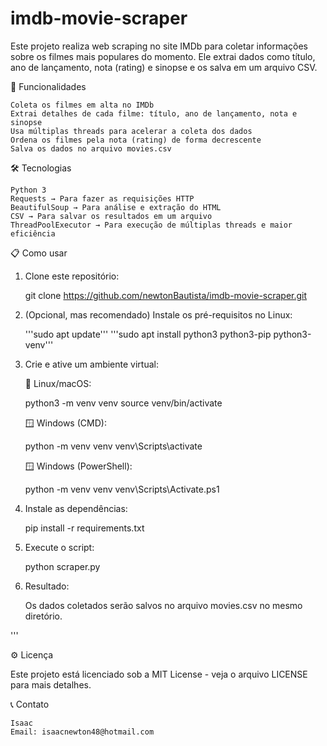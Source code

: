 # imdb-movie-scraper

Este projeto realiza web scraping no site IMDb para coletar informações sobre os filmes mais populares do momento. Ele extrai dados como título, ano de lançamento, nota (rating) e sinopse e os salva em um arquivo CSV.


🚀 Funcionalidades

    Coleta os filmes em alta no IMDb
    Extrai detalhes de cada filme: título, ano de lançamento, nota e sinopse
    Usa múltiplas threads para acelerar a coleta dos dados
    Ordena os filmes pela nota (rating) de forma decrescente
    Salva os dados no arquivo movies.csv


🛠️ Tecnologias

    Python 3
    Requests → Para fazer as requisições HTTP
    BeautifulSoup → Para análise e extração do HTML
    CSV → Para salvar os resultados em um arquivo
    ThreadPoolExecutor → Para execução de múltiplas threads e maior eficiência


📋 Como usar

1. Clone este repositório:

    git clone https://github.com/newtonBautista/imdb-movie-scraper.git

2. (Opcional, mas recomendado) Instale os pré-requisitos no Linux:

    '''sudo apt update'''
    '''sudo apt install python3 python3-pip python3-venv'''

3. Crie e ative um ambiente virtual:

    🐧 Linux/macOS:
    
    python3 -m venv venv
    source venv/bin/activate
    
    🪟 Windows (CMD):
    
    python -m venv venv
    venv\Scripts\activate
    
    🪟 Windows (PowerShell):
    
    python -m venv venv
    venv\Scripts\Activate.ps1

4. Instale as dependências:

    pip install -r requirements.txt

5. Execute o script:
   
    python scraper.py

6. Resultado:

    Os dados coletados serão salvos no arquivo movies.csv no mesmo diretório.
   
'''

⚙️ Licença

Este projeto está licenciado sob a MIT License - veja o arquivo LICENSE para mais detalhes.


📞 Contato

    Isaac
    Email: isaacnewton48@hotmail.com

